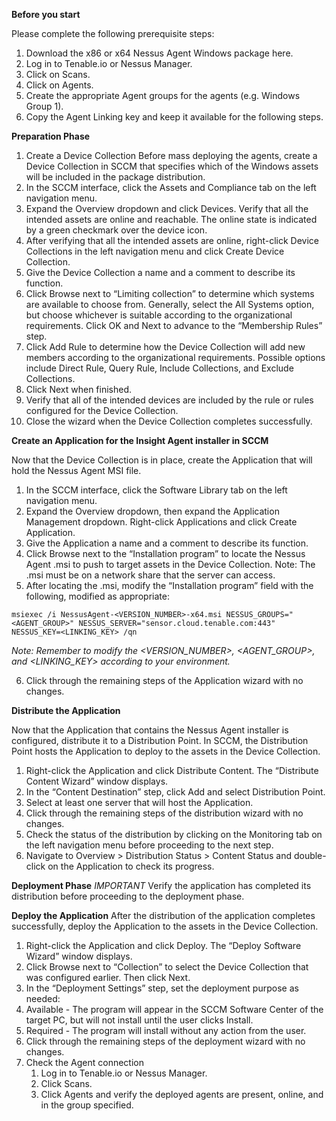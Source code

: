 **Before you start**

Please complete the following prerequisite steps:

  1. Download the x86 or x64 Nessus Agent Windows package here.
  2. Log in to Tenable.io or Nessus Manager.
  3. Click on Scans.
  4. Click on Agents.
  5. Create the appropriate Agent groups for the agents (e.g. Windows Group 1).
  6. Copy the Agent Linking key and keep it available for the following steps.

**Preparation Phase**

  1. Create a Device Collection
  Before mass deploying the agents, create a Device Collection in SCCM that specifies which of the Windows assets will be included in the package distribution.
  2. In the SCCM interface, click the Assets and Compliance tab on the left navigation menu.
  3. Expand the Overview dropdown and click Devices. Verify that all the intended assets are online and reachable. The online state is indicated by a green checkmark over the   device icon.
  4. After verifying that all the intended assets are online, right-click Device Collections in the left navigation menu and click Create Device Collection.
  5. Give the Device Collection a name and a comment to describe its function.
  6. Click Browse next to “Limiting collection” to determine which systems are available to choose from. Generally, select the All Systems option, but choose whichever is suitable according to the organizational requirements. Click OK and Next to advance to the “Membership Rules” step.
  7. Click Add Rule to determine how the Device Collection will add new members according to the organizational requirements. Possible options include Direct Rule, Query Rule, Include Collections, and Exclude Collections.
  8. Click Next when finished.
  9. Verify that all of the intended devices are included by the rule or rules configured for the Device Collection.
  10. Close the wizard when the Device Collection completes successfully.

**Create an Application for the Insight Agent installer in SCCM**

Now that the Device Collection is in place, create the Application that will hold the Nessus Agent MSI file.

1. In the SCCM interface, click the Software Library tab on the left navigation menu.
2. Expand the Overview dropdown, then expand the Application Management dropdown. Right-click Applications and click Create Application.
3. Give the Application a name and a comment to describe its function.
4. Click Browse next to the “Installation program” to locate the Nessus Agent .msi to push to target assets in the Device Collection.
Note: The .msi must be on a network share that the server can access.
5. After locating the .msi, modify the “Installation program” field with the following, modified as appropriate:
````
msiexec /i NessusAgent-<VERSION_NUMBER>-x64.msi NESSUS_GROUPS="<AGENT_GROUP>" NESSUS_SERVER="sensor.cloud.tenable.com:443" NESSUS_KEY=<LINKING_KEY> /qn

````
_Note: Remember to modify the <VERSION_NUMBER>, <AGENT_GROUP>, and <LINKING_KEY> according to your environment._

6. Click through the remaining steps of the Application wizard with no changes.

**Distribute the Application**

Now that the Application that contains the Nessus Agent installer is configured, distribute it to a Distribution Point. In SCCM, the Distribution Point hosts the Application to deploy to the assets in the Device Collection.

1. Right-click the Application and click Distribute Content. The “Distribute Content Wizard” window displays.
2. In the “Content Destination” step, click Add and select Distribution Point.
3. Select at least one server that will host the Application.
4. Click through the remaining steps of the distribution wizard with no changes.
5. Check the status of the distribution by clicking on the Monitoring tab on the left navigation menu before proceeding to the next step.
6. Navigate to Overview > Distribution Status > Content Status and double-click on the Application to check its progress.

**Deployment Phase**
_IMPORTANT_
Verify the application has completed its distribution before proceeding to the deployment phase.

**Deploy the Application**
After the distribution of the application completes successfully, deploy the Application to the assets in the Device Collection.

1. Right-click the Application and click Deploy. The “Deploy Software Wizard” window displays.
2. Click Browse next to “Collection” to select the Device Collection that was configured earlier. Then click Next.
3. In the “Deployment Settings” step, set the deployment purpose as needed:
4. Available - The program will appear in the SCCM Software Center of the target PC, but will not install until the user clicks Install.
5. Required - The program will install without any action from the user.
6. Click through the remaining steps of the deployment wizard with no changes.
7. Check the Agent connection
    1. Log in to Tenable.io or Nessus Manager.
    2. Click Scans.
    3. Click Agents and verify the deployed agents are present, online, and in the group specified.
